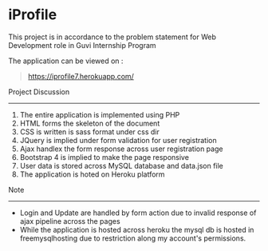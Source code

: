 # iProfile

This project is in accordance to the problem statement for Web Development role in Guvi Internship Program

The application can be viewed on :

>https://iprofile7.herokuapp.com/

Project Discussion

***

1. The entire application is implemented using PHP
2. HTML forms the skeleton of the document
3. CSS is written is sass format under css dir
4. JQuery is implied under form validation for user registration
5. Ajax handlex the form response across user registration page
6. Bootstrap 4 is implied to make the page responsive
7. User data is stored across MySQL database and data.json file
8. The application is hoted on Heroku platform

Note

***

- Login and Update are handled by form action due to invalid response of ajax pipeline across the pages
- While the application is hosted across heroku the mysql db is hosted in freemysqlhosting due to restriction along my account's permissions. 
